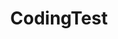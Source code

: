---
layout: tag-list
type: tag
title: CodingTest
slug: codingtest
category: study
sidebar: true
description: >
    Ready for Vision
---